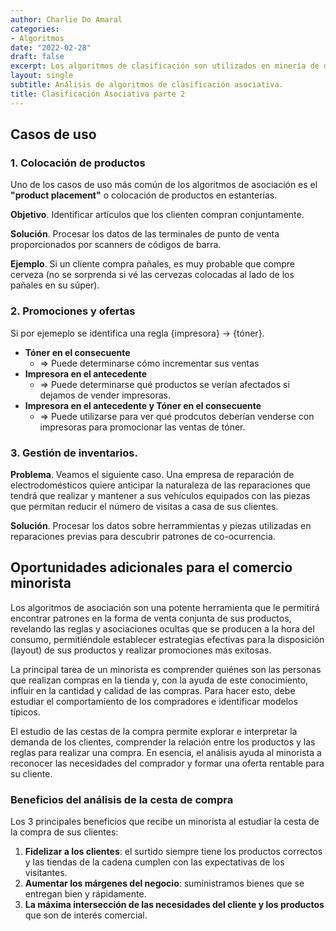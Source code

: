 ```yaml
---
author: Charlie Do Amaral
categories:
- Algoritmos
date: "2022-02-28"
draft: false
excerpt: Los algoritmos de clasificación son utilizados en minería de datos, sobre bases de   datos transaccionales, permiten encontrar de forma eficiente "conjuntos de items            frecuentes", los cuales sirven de base para generar reglas de asociación. 
layout: single
subtitle: Análisis de algoritmos de clasificación asociativa.
title: Clasificación Asociativa parte 2
---
```


## Casos de uso
### 1. Colocación de productos
Uno de los casos de uso más común de los algoritmos de asociación es el **"product placement"** o colocación de productos en estanterías.

**Objetivo**. Identificar artículos que los clienten compran conjuntamente.

**Solución**. Procesar los datos de las terminales de punto de venta proporcionados por scanners de códigos de barra.

**Ejemplo**. Si un cliente compra pañales, es muy probable que compre cerveza (no se sorprenda si vé las cervezas colocadas al lado de los pañales en su súper).

### 2. Promociones y ofertas
Si por ejemeplo se identifica una regla {impresora} -> {tóner}. 

- **Tóner en el consecuente**
  + => Puede determinarse cómo incrementar sus ventas
- **Impresora en el antecedente**
  + => Puede determinarse qué productos se verían afectados si dejamos de vender impresoras.
- **Impresora en el antecedente y Tóner en el consecuente**
  + => Puede utilizarse para ver qué prodcutos deberían venderse con impresoras para promocionar las ventas de tóner.

### 3. Gestión de inventarios.

**Problema**. Veamos el siguiente caso. Una empresa de reparación de electrodomésticos quiere anticipar la naturaleza de las reparaciones que tendrá que realizar y mantener a sus vehículos equipados con las piezas que permitan reducir el número de visitas a casa de sus clientes.

**Solución**. Procesar los datos sobre herrammientas y piezas utilizadas en reparaciones previas para descubrir patrones de co-ocurrencia.

## Oportunidades adicionales para el comercio minorista
Los algoritmos de asociación son una potente herramienta que le permitirá encontrar patrones en la forma de venta conjunta de sus productos, revelando las reglas y asociaciones ocultas que se producen a la hora del consumo, permitiéndole establecer estrategias efectivas para la disposición (layout) de sus productos y realizar promociones más exitosas.

La principal tarea de un minorista es comprender quiénes son las personas que realizan compras en la tienda y, con la ayuda de este conocimiento, influir en la cantidad y calidad de las compras. Para hacer esto, debe estudiar el comportamiento de los compradores e identificar modelos típicos.

El estudio de las cestas de la compra permite explorar e interpretar la demanda de los clientes, comprender la relación entre los productos y las reglas para realizar una compra. En esencia, el análisis ayuda al minorista a reconocer las necesidades del comprador y formar una oferta rentable para su cliente.

### Beneficios del análisis de la cesta de compra
Los 3 principales beneficios que recibe un minorista al estudiar la cesta de la compra de sus clientes:

1. **Fidelizar a los clientes**: el surtido siempre tiene los productos correctos y las tiendas de la cadena cumplen con las expectativas de los visitantes.
2. **Aumentar los márgenes del negocio**: suministramos bienes que se entregan bien y rápidamente.
3. **La máxima intersección de las necesidades del cliente y los productos** que son de interés comercial.

